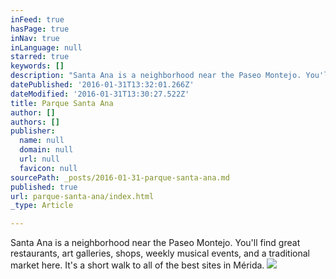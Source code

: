 ```yaml
---
inFeed: true
hasPage: true
inNav: true
inLanguage: null
starred: true
keywords: []
description: "Santa Ana is a neighborhood near the Paseo Montejo. You'll find great restaurants, art galleries, shops, and a traditional market here. It's a short walk to all of the best sites in Mérida."
datePublished: '2016-01-31T13:32:01.266Z'
dateModified: '2016-01-31T13:30:27.522Z'
title: Parque Santa Ana
author: []
authors: []
publisher:
  name: null
  domain: null
  url: null
  favicon: null
sourcePath: _posts/2016-01-31-parque-santa-ana.md
published: true
url: parque-santa-ana/index.html
_type: Article

---
```

Santa Ana is a neighborhood near the Paseo Montejo. You'll find great restaurants, art galleries, shops, weekly musical events, and a traditional market here. It's a short walk to all of the best sites in Mérida.
![](https://the-grid-user-content.s3-us-west-2.amazonaws.com/37ddac90-aa76-4d81-a8bf-847f298a6433.JPG)